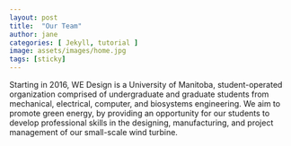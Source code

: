 ```yaml
---
layout: post
title:  "Our Team"
author: jane
categories: [ Jekyll, tutorial ]
image: assets/images/home.jpg
tags: [sticky]
---
```


Starting in 2016, WE Design is a University of Manitoba, student-operated organization comprised of undergraduate and graduate students from mechanical, electrical, computer, and biosystems engineering. We aim to promote green energy, by providing an opportunity for our students to develop professional skills in the designing, manufacturing, and project management of our small-scale wind turbine.
